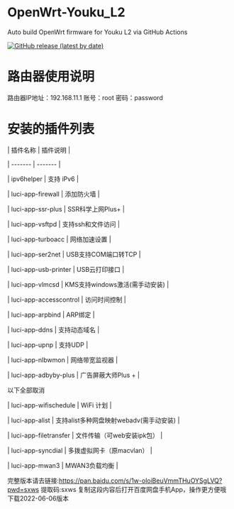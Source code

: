 # OpenWrt-Youku_L2
Auto build OpenWrt firmware for Youku L2 via GitHub Actions

[![GitHub release (latest by date)](https://img.shields.io/github/v/release/cnbbx/OpenWrt-Youku_L2?style=for-the-badge&label=Download)](https://github.com/cnbbx/OpenWrt-Youku_L2/releases/latest)

# 路由器使用说明
路由器IP地址：192.168.11.1
账号：root   密码：password

# 安装的插件列表
| 插件名称 | 插件说明 |

| ------- | ------- |

|  ipv6helper  |  支持 iPv6  |

|  luci-app-firewall  |  添加防火墙  |

|  luci-app-ssr-plus    |  SSR科学上网Plus+  |

|  luci-app-vsftpd  |  支持ssh和文件访问  |

|  luci-app-turboacc  |  网络加速设置  |

|  luci-app-ser2net | USB支持COM端口转TCP |

|  luci-app-usb-printer  |  USB云打印接口  |

|  luci-app-vlmcsd  |  KMS支持windows激活(需手动安装)   |

|  luci-app-accesscontrol  |  访问时间控制  |

|  luci-app-arpbind  |  ARP绑定  |

|  luci-app-ddns  |  支持动态域名  |

|  luci-app-upnp  |  支持UDP  |

|  luci-app-nlbwmon  |  网络带宽监视器  |

|  luci-app-adbyby-plus    |   广告屏蔽大师Plus +  |

以下全部取消

|  luci-app-wifischedule    |  WiFi 计划   |

|  luci-app-alist  |  支持alist多种网盘映射webadv(需手动安装)  |

|  luci-app-filetransfer  |  文件传输（可web安装ipk包）  |

|  luci-app-syncdial    |  多拨虚拟网卡（原macvlan）  |

|  luci-app-mwan3    |  MWAN3负载均衡  |


完整版本请去链接:https://pan.baidu.com/s/1w-oloiBeuVmmTHuOYSgLVQ?pwd=sxws 提取码:sxws 复制这段内容后打开百度网盘手机App，操作更方便哦  下载2022-06-06版本

